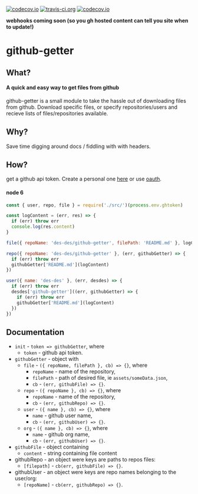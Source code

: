 [![codecov.io](https://codecov.io/github/des-des/github-getter/coverage.svg?branch=master)](https://codecov.io/github/des-des/github-getter?branch=master)
[![travis-ci.org](https://travis-ci.org/des-des/github-getter.svg?branch=master)](https://travis-ci.org/des-des/github-getter.svg?branch=master)
[![codecov.io](https://codecov.io/github/des-des/github-getter/coverage.svg?branch=master)](https://codecov.io/github/des-des/github-getter?branch=master)

**webhooks coming soon (so you gh hosted content can tell you site when to update!)**

# github-getter

## What?

#### A quick and easy way to get files from github

github-getter is a small module to take the hassle out of downloading files from github. Download specific files, or specify repositories/users and recieve lists of files/repositories available.

## Why?

Save time digging around docs / fiddling with with headers.

## How?

get a github api token. Create a personal one [here](https://github.com/settings/tokens) or use [oauth](https://github.com/settings/tokens).

#### node 6
```js
const { user, repo, file } = require('./src/')(process.env.ghtoken)

const logContent = (err, res) => {
  if (err) throw err
  console.log(res.content)
}

file({ repoName: 'des-des/github-getter', filePath: 'README.md' }, logContent)

repo({ repoName: 'des-des/github-getter' }, (err, githubGetter) => {
  if (err) throw err
  githubGetter['README.md'](logContent)
})

user({ name: 'des-des' }, (err, desdes) => {
  if (err) throw err
  desdes['github-getter']((err, githubGetter) => {
    if (err) throw err
    githubGetter['README.md'](logContent)
  })
})
```

## Documentation

  * `init` - `token => githubGetter`, where
    * `token` - github api token.
  * `githubGetter` - object with
    * `file` - `({ repoName, filePath }, cb) => {}`, where
      * `repoName` - name of the repository,
      * `filePath` - path of desired file, ie `assets/someData.json`,
      * `cb` - `(err, githubFile) => {}`.
    * `repo` - `({ repoName }, cb) => {}`, where
      * `repoName` - name of the repository,
      * `cb` - `(err, githubRepo) => {}`.
    * `user` - `({ name }, cb) => {}`, where
      * `name` - github user name,
      * `cb` - `(err, githubUser) => {}`.
    * `org` - `({ name }, cb) => {}`, where
      * `name` - github org name,
      * `cb` - `(err, githubUser) => {}`.
  * `githubFile` - object containing
    * `content` - string containing file content
  * githubRepo - an object were keys are paths to repos files:
    * `[filepath]` - `cb(err, githubFile) => {}`.
  * githubUser - an object were keys are repo names belonging to the user/org:
    * `[repoName]` - `cb(err, githubRepo) => {}`.
